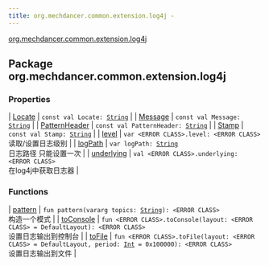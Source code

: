```yaml
---
title: org.mechdancer.common.extension.log4j - 
---
```


[org.mechdancer.common.extension.log4j](./index.html)

## Package org.mechdancer.common.extension.log4j

### Properties

| [Locate](-locate.html) | `const val Locate: `[`String`](https://kotlinlang.org/api/latest/jvm/stdlib/kotlin/-string/index.html) |
| [Message](-message.html) | `const val Message: `[`String`](https://kotlinlang.org/api/latest/jvm/stdlib/kotlin/-string/index.html) |
| [PatternHeader](-pattern-header.html) | `const val PatternHeader: `[`String`](https://kotlinlang.org/api/latest/jvm/stdlib/kotlin/-string/index.html) |
| [Stamp](-stamp.html) | `const val Stamp: `[`String`](https://kotlinlang.org/api/latest/jvm/stdlib/kotlin/-string/index.html) |
| [level](level.html) | `var <ERROR CLASS>.level: <ERROR CLASS>`<br>读取/设置日志级别 |
| [logPath](log-path.html) | `var logPath: `[`String`](https://kotlinlang.org/api/latest/jvm/stdlib/kotlin/-string/index.html)<br>日志路径 只能设置一次 |
| [underlying](underlying.html) | `val <ERROR CLASS>.underlying: <ERROR CLASS>`<br>在log4j中获取日志器 |

### Functions

| [pattern](pattern.html) | `fun pattern(vararg topics: `[`String`](https://kotlinlang.org/api/latest/jvm/stdlib/kotlin/-string/index.html)`): <ERROR CLASS>`<br>构造一个模式 |
| [toConsole](to-console.html) | `fun <ERROR CLASS>.toConsole(layout: <ERROR CLASS> = DefaultLayout): <ERROR CLASS>`<br>设置日志输出到控制台 |
| [toFile](to-file.html) | `fun <ERROR CLASS>.toFile(layout: <ERROR CLASS> = DefaultLayout, period: `[`Int`](https://kotlinlang.org/api/latest/jvm/stdlib/kotlin/-int/index.html)` = 0x100000): <ERROR CLASS>`<br>设置日志输出到文件 |


